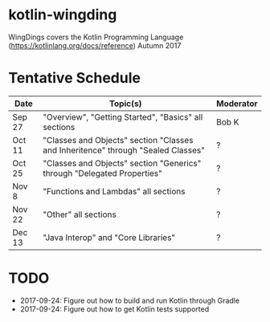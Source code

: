 # kotlin-wingding
WingDings covers the Kotlin Programming Language (https://kotlinlang.org/docs/reference) Autumn 2017

# Tentative Schedule

| Date    | Topic(s)                                             | Moderator |
|---------|------------------------------------------------------|-----------|
| Sep 27  | "Overview", "Getting Started", "Basics" all sections | Bob K |
| Oct 11  | "Classes and Objects" section "Classes and Inheritence" through "Sealed Classes" | ? |
| Oct 25  | "Classes and Objects" section "Generics" through "Delegated Properties" | ? |
| Nov 8   | "Functions and Lambdas" all sections  | ? |
| Nov 22  | "Other" all sections  | ? |
| Dec 13  | "Java Interop" and "Core Libraries" | ? |

# TODO

* 2017-09-24:  Figure out how to build and run Kotlin through Gradle
* 2017-09-24:  Figure out how to get Kotlin tests supported
